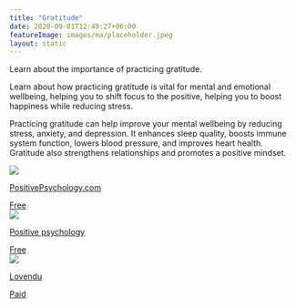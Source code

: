 ```yaml
---
title: "Gratitude"
date: 2020-09-01T12:49:27+06:00
featureImage: images/ma/placeholder.jpeg
layout: static
---
```


Learn about the importance of practicing gratitude.

Learn about how practicing gratitude is vital for mental and emotional wellbeing, helping you to shift focus to the positive, helping you to boost happiness while reducing stress.

Practicing gratitude can help improve your mental wellbeing by reducing stress, anxiety, and depression. It enhances sleep quality, boosts immune system function, lowers blood pressure, and improves heart health. Gratitude also strengthens relationships and promotes a positive mindset.

<a class="ma-link" href="https://positivepsychology.com/gratitude-appreciation/"><div class="ma-card ma-card-Health"><div class="ma-icon"><img src ="/images/icon-check.png"/></div><div class="ma-name"><p>PositivePsychology.com</p></div><div class="ma-paid-text"><span>Free</span></div></div></a><a class="ma-link" href="https://positivepsychology.com/gratitude-exercises/"><div class="ma-card ma-card-Health"><div class="ma-icon"><img src ="/images/icon-check.png"/></div><div class="ma-name"><p>Positive psychology</p></div><div class="ma-paid-text"><span>Free </span></div></div></a><a class="ma-link" href="https://www.awin1.com/cread.php?awinmid=25994&awinaffid=1198638&ued=https%3A%2F%2Flovendu.co.uk%2F"><div class="ma-card ma-card-Health"><div class="ma-icon"><img src ="/images/icon-pound.png"/></div><div class="ma-name"><p>Lovendu</p></div><div class="ma-paid-text"><span>Paid</span></div></div></a>  

<br/><br/>






